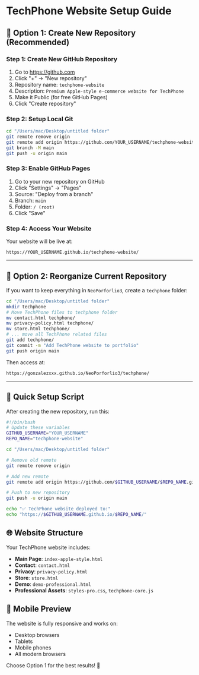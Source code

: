 # TechPhone Website Setup Guide

## 🚀 Option 1: Create New Repository (Recommended)

### Step 1: Create New GitHub Repository
1. Go to https://github.com
2. Click "+" → "New repository"
3. Repository name: `techphone-website`
4. Description: `Premium Apple-style e-commerce website for TechPhone`
5. Make it Public (for free GitHub Pages)
6. Click "Create repository"

### Step 2: Setup Local Git
```bash
cd "/Users/mac/Desktop/untitled folder"
git remote remove origin
git remote add origin https://github.com/YOUR_USERNAME/techphone-website.git
git branch -M main
git push -u origin main
```

### Step 3: Enable GitHub Pages
1. Go to your new repository on GitHub
2. Click "Settings" → "Pages"
3. Source: "Deploy from a branch"
4. Branch: `main`
5. Folder: `/ (root)`
6. Click "Save"

### Step 4: Access Your Website
Your website will be live at:
```
https://YOUR_USERNAME.github.io/techphone-website/
```

---

## 📁 Option 2: Reorganize Current Repository

If you want to keep everything in `NeoPorforlio3`, create a `techphone` folder:

```bash
cd "/Users/mac/Desktop/untitled folder"
mkdir techphone
# Move TechPhone files to techphone folder
mv contact.html techphone/
mv privacy-policy.html techphone/
mv store.html techphone/
# ... move all TechPhone related files
git add techphone/
git commit -m "Add TechPhone website to portfolio"
git push origin main
```

Then access at:
```
https://gonzalezxxx.github.io/NeoPorforlio3/techphone/
```

---

## 🔧 Quick Setup Script

After creating the new repository, run this:

```bash
#!/bin/bash
# Update these variables
GITHUB_USERNAME="YOUR_USERNAME"
REPO_NAME="techphone-website"

cd "/Users/mac/Desktop/untitled folder"

# Remove old remote
git remote remove origin

# Add new remote
git remote add origin https://github.com/$GITHUB_USERNAME/$REPO_NAME.git

# Push to new repository
git push -u origin main

echo "✅ TechPhone website deployed to:"
echo "https://$GITHUB_USERNAME.github.io/$REPO_NAME/"
```

## 🌐 Website Structure

Your TechPhone website includes:
- **Main Page**: `index-apple-style.html`
- **Contact**: `contact.html`
- **Privacy**: `privacy-policy.html`
- **Store**: `store.html`
- **Demo**: `demo-professional.html`
- **Professional Assets**: `styles-pro.css`, `techphone-core.js`

## 📱 Mobile Preview

The website is fully responsive and works on:
- Desktop browsers
- Tablets
- Mobile phones
- All modern browsers

Choose Option 1 for the best results! 🚀